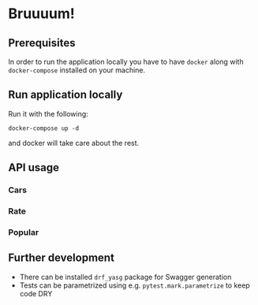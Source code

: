 # Bruuuum!

## Prerequisites

In order to run the application locally you have to have `docker` along with `docker-compose` installed on your machine.

## Run application locally
Run it with the following:

```console
docker-compose up -d
```

and docker will take care about the rest.

## API usage

### Cars

### Rate

### Popular

## Further development

* There can be installed `drf_yasg` package for Swagger generation
* Tests can be parametrized using e.g. `pytest.mark.parametrize` to keep code DRY
